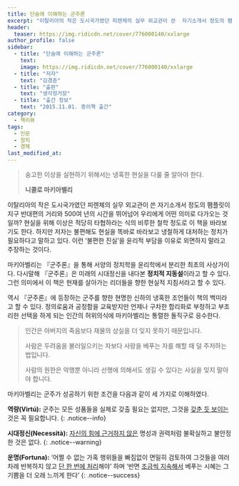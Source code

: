 ```yaml
---
title: 단숨에 이해하는 군주론
excerpt: "이탈리아의 작은 도시국가였던 피렌체의 실무 외교관이 쓴  자기소개서 정도의 팸플릿이 지구 반대편의 거리와 500여 년의 시간을 뛰어넘어 우리에게 어떤 의미로 다가오는 것일까?"
header:
  teaser: https://img.ridicdn.net/cover/776000140/xxlarge
author_profile: false
sidebar:
  - title: "단숨에 이해하는 군주론"
    text: 
    image: https://img.ridicdn.net/cover/776000140/xxlarge
  - title: "저자"
    text: "김경준"
  - title: "출판"
    text: "생각정거장"
  - title: "출간 정보"
    text: "2015.11.01. 종이책 출간"
category:
  - 책리뷰
tags:
  - 인문
  - 정치
  - 경제
last_modified_at:
---
```


> 숭고한 이상을 실현하기 위해서는 냉혹한 현실을 다룰 줄 알아야 한다. 
>
> <footer><strong>니콜로 마키아벨리</strong></footer>

이탈리아의 작은 도시국가였던 피렌체의 실무 외교관이 쓴  자기소개서 정도의 팸플릿이 지구 반대편의 거리와 500여 년의 시간을 뛰어넘어 우리에게 어떤 의미로 다가오는 것일까? 현실을 위해 이상은 적당히 타협하라는 식의 비루한 철학 정도로 이 책을 바라보기도 한다. 하지만 저자는  불편해도 현실을 똑바로 바라보고 냉철하게 대처하는 정치가 필요하다고 말하고 있다. 이런 ‘불편한 진실’을 윤리적 부담을 이유로 외면하지 말라고 주장하는 것이다. 

마키아벨리는 『군주론』을 통해 서양의  정치학을 윤리학에서 분리한 최초의 사상가이다. 다시말해 『군주론』은 미래의 시대정신을 내다본 **정치적 지동설**이라고 할 수 있다. 그런 의미에서 이 책은 현재를 살아가는 리더들을 향한 현실적 지침서라고 할 수 있다. 

역시 『군주론』에 등장하는 군주를 향한 현명한 신하의 냉혹한 조언들이 책의 백미라고 할 수 있다. 정의로움과 공정함을 교육받지만 언제나 구차한 합리화로 부정하고 부조리한 선택을 하게 되는 인간의 허위의식에 마키아벨리는 통렬한 돌직구로 응수한다. 

> 인간은 아버지의 죽음보다 재물의 상실을 더 잊지 못하기 때문입니다. 
>
> 사람은 두려움을 불러일으키는 자보다 사랑을 베푸는 자를 해할 때 덜 주저하는 법입니다. 
>
> 사람의 원한은 악행뿐 아니라 선행에 의해서도 생길 수 있다는 사실을 잊지 말아야 합니다.

마키아벨리는 군주가 성공하기 위한 조건을 다음과 같이 세 가지로 이해하였다.

**역량(Virtú):** 군주는 모든 성품들을 실제로 갖출 필요는 없지만, 그것을 [갖춘 듯 보이는](#) 것은 꼭 필요합니다.
{: .notice--info}

**시대정신(Necessità):** [자신의 힘에 근거하지 않은](#) 명성과 권력처럼 불확실하고 불안정한 것은 없다.
{: .notice--warning}

**운명(Fortuna):** ‘어쩔 수 없는 가혹 행위들을 빠짐없이 면밀히 검토하여 그것들을 여러 차례 반복하지 않고 [단 한 번에 처리](#)해야’ 하며 ‘반면 [조금씩 지속해서](#) 베푸는 시혜는 그 기쁨을 더 오래 느끼게 한다’
{: .notice--success}